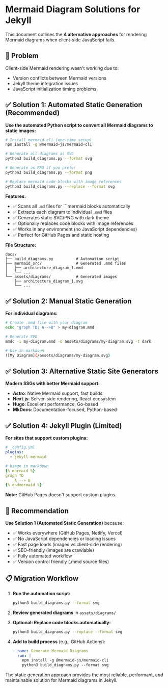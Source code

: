 # Mermaid Diagram Solutions for Jekyll

This document outlines the **4 alternative approaches** for rendering Mermaid diagrams when client-side JavaScript fails.

## 🚨 Problem
Client-side Mermaid rendering wasn't working due to:
- Version conflicts between Mermaid versions
- Jekyll theme integration issues  
- JavaScript initialization timing problems

## ✅ Solution 1: Automated Static Generation (Recommended)

**Use the automated Python script to convert all Mermaid diagrams to static images:**

```bash
# Install mermaid-cli (one-time setup)
npm install -g @mermaid-js/mermaid-cli

# Generate all diagrams as SVG
python3 build_diagrams.py --format svg

# Generate as PNG if you prefer
python3 build_diagrams.py --format png

# Replace mermaid code blocks with image references
python3 build_diagrams.py --replace --format svg
```

**Features:**
- ✅ Scans all `.md` files for ```mermaid blocks automatically
- ✅ Extracts each diagram to individual `.mmd` files  
- ✅ Generates static SVG/PNG with dark theme
- ✅ Optionally replaces code blocks with image references
- ✅ Works in any environment (no JavaScript dependencies)
- ✅ Perfect for GitHub Pages and static hosting

**File Structure:**
```
docs/
├── build_diagrams.py          # Automation script
├── mermaid_src/               # Generated .mmd files
│   ├── architecture_diagram_1.mmd
│   └── ...
└── assets/diagrams/           # Generated images
    ├── architecture_diagram_1.svg
    └── ...
```

## ✅ Solution 2: Manual Static Generation

**For individual diagrams:**

```bash
# Create .mmd file with your diagram
echo "graph TD; A-->B" > my-diagram.mmd

# Generate SVG
mmdc -i my-diagram.mmd -o assets/diagrams/my-diagram.svg -t dark

# Use in markdown
![My Diagram](/assets/diagrams/my-diagram.svg)
```

## ✅ Solution 3: Alternative Static Site Generators

**Modern SSGs with better Mermaid support:**

- **Astro**: Native Mermaid support, fast builds
- **Next.js**: Server-side rendering, React ecosystem  
- **Hugo**: Excellent performance, Go-based
- **MkDocs**: Documentation-focused, Python-based

## ✅ Solution 4: Jekyll Plugin (Limited)

**For sites that support custom plugins:**

```yaml
# _config.yml
plugins:
  - jekyll-mermaid

# Usage in markdown
{% mermaid %}
graph TD
    A --> B
{% endmermaid %}
```

**Note:** GitHub Pages doesn't support custom plugins.

## 🎯 Recommendation

**Use Solution 1 (Automated Static Generation)** because:
- ✅ Works everywhere (GitHub Pages, Netlify, Vercel)
- ✅ No JavaScript dependencies or loading issues
- ✅ Fast page loads (images vs client-side rendering)
- ✅ SEO-friendly (images are crawlable)
- ✅ Fully automated workflow
- ✅ Version control friendly (.mmd source files)

## 📋 Migration Workflow

1. **Run the automation script:**
   ```bash
   python3 build_diagrams.py --format svg
   ```

2. **Review generated diagrams** in `assets/diagrams/`

3. **Optional: Replace code blocks automatically:**
   ```bash
   python3 build_diagrams.py --replace --format svg
   ```

4. **Add to build process** (e.g., GitHub Actions):
   ```yaml
   - name: Generate Mermaid Diagrams
     run: |
       npm install -g @mermaid-js/mermaid-cli
       python3 build_diagrams.py --format svg
   ```

The static generation approach provides the most reliable, performant, and maintainable solution for Mermaid diagrams in Jekyll.